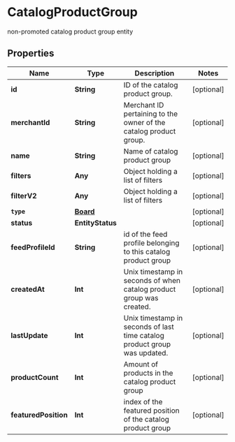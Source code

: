 

# CatalogProductGroup

non-promoted catalog product group entity

## Properties

Name | Type | Description | Notes
------------ | ------------- | ------------- | -------------
**id** | **String** | ID of the catalog product group. |  [optional]
**merchantId** | **String** | Merchant ID pertaining to the owner of the catalog product group. |  [optional]
**name** | **String** | Name of catalog product group |  [optional]
**filters** | **Any** | Object holding a list of filters |  [optional]
**filterV2** | **Any** | Object holding a list of filters |  [optional]
**`type`** | [**Board**](Board.md) |  |  [optional]
**status** | **EntityStatus** |  |  [optional]
**feedProfileId** | **String** | id of the feed profile belonging to this catalog product group |  [optional]
**createdAt** | **Int** | Unix timestamp in seconds of when catalog product group was created. |  [optional]
**lastUpdate** | **Int** | Unix timestamp in seconds of last time catalog product group was updated. |  [optional]
**productCount** | **Int** | Amount of products in the catalog product group |  [optional]
**featuredPosition** | **Int** | index of the featured position of the catalog product group |  [optional]




